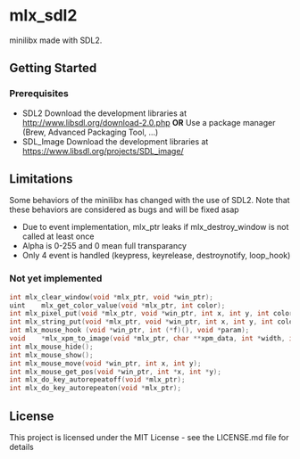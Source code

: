 # mlx_sdl2
minilibx made with SDL2.
## Getting Started
### Prerequisites
 * SDL2
Download the development libraries at http://www.libsdl.org/download-2.0.php
**OR**
Use a package manager (Brew, Advanced Packaging Tool, ...)
 * SDL_Image
 Download the development libraries at https://www.libsdl.org/projects/SDL_image/

## Limitations
Some behaviors of the minilibx has changed with the use of SDL2. Note that these behaviors are considered as bugs and will be fixed asap
 - Due to event implementation, mlx_ptr leaks if mlx_destroy_window is not called at least once
 - Alpha is 0-255 and 0 mean full transparancy
 - Only 4 event is handled (keypress, keyrelease, destroynotify, loop_hook)

### Not yet implemented
```c
int	mlx_clear_window(void *mlx_ptr, void *win_ptr);
uint	mlx_get_color_value(void *mlx_ptr, int color);
int	mlx_pixel_put(void *mlx_ptr, void *win_ptr, int x, int y, int color);
int	mlx_string_put(void *mlx_ptr, void *win_ptr, int x, int y, int color, char *string);
int	mlx_mouse_hook (void *win_ptr, int (*f)(), void *param);
void	*mlx_xpm_to_image(void *mlx_ptr, char **xpm_data, int *width, int *height);
int	mlx_mouse_hide();
int	mlx_mouse_show();
int	mlx_mouse_move(void *win_ptr, int x, int y);
int	mlx_mouse_get_pos(void *win_ptr, int *x, int *y);
int	mlx_do_key_autorepeatoff(void *mlx_ptr);
int	mlx_do_key_autorepeaton(void *mlx_ptr);
```
## License
This project is licensed under the MIT License - see the LICENSE.md file for details
